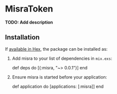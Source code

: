 # MisraToken

**TODO: Add description**

## Installation

If [available in Hex](https://hex.pm/docs/publish), the package can be installed as:

  1. Add misra to your list of dependencies in `mix.exs`:

        def deps do
          [{:misra, "~> 0.0.1"}]
        end

  2. Ensure misra is started before your application:

        def application do
          [applications: [:misra]]
        end

